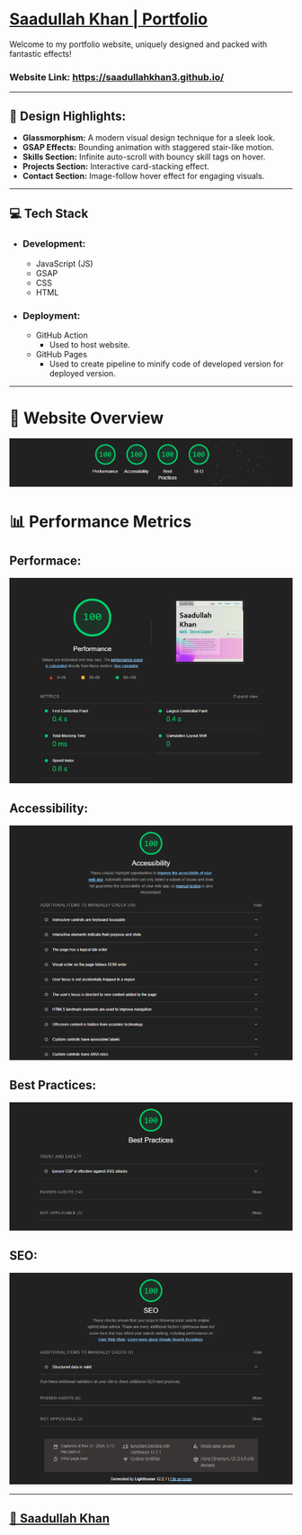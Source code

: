 # [Saadullah Khan | Portfolio](https://saadullahkhan3.github.io/)

Welcome to my portfolio website, uniquely designed and packed with fantastic effects!

### **Website Link:** https://saadullahkhan3.github.io/

---


## 🧩 Design Highlights:
- **Glassmorphism:** A modern visual design technique for a sleek look.
- **GSAP Effects:** Bounding animation with staggered stair-like motion.
- **Skills Section:** Infinite auto-scroll with bouncy skill tags on hover.
- **Projects Section:** Interactive card-stacking effect.
- **Contact Section:** Image-follow hover effect for engaging visuals.

---

## 💻 Tech Stack
- ### **Development:**
    - JavaScript (JS)
    - GSAP
    - CSS
    - HTML

- ### **Deployment:**
    - GitHub Action
        - Used to host website.
    - GitHub Pages
        - Used to create pipeline to minify code of developed version for deployed version.

---

# **🌟 Website Overview**
<img src="./readme_material/overall.png">

# **📊 Performance Metrics**
## **Performace:**
<img src="./readme_material/performance.png">

## **Accessibility:**
<img src="./readme_material/accessibility.png">

## **Best Practices:**
<img src="./readme_material/best-practice.png">

## **SEO:**
<img src="./readme_material/seo.png">

---


<h2 id="saadullah-khan"><a href="https://www.linkedin.com/in/saadullahkhan3/">🔗 Saadullah Khan</a></h2>
